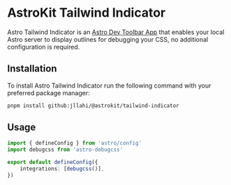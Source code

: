 # AstroKit Tailwind Indicator

Astro Tailwind Indicator is an [Astro Dev Toolbar App](https://docs.astro.build/en/reference/dev-toolbar-app-reference/) that enables your local Astro server to display outlines for debugging your CSS, no additional configuration is required.

## Installation

To install Astro Tailwind Indicator run the following command with your preferred package manager:

```sh
pnpm install github:jllahi/@astrokit/tailwind-indicator
```

## Usage

```ts
import { defineConfig } from 'astro/config'
import debugcss from 'astro-debugcss'

export default defineConfig({
	integrations: [debugcss()],
})
```
